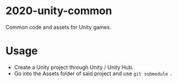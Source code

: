 # 2020-unity-common
Common code and assets for Unity games.

# Usage

- Create a Unity project through Unity / Unity Hub.
- Go into the Assets folder of said project and use `git submodule `.
